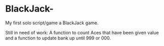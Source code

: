 # BlackJack-
My first solo script/game a BlackJack game.

Still in need of work:
A function to count Aces that have been given value and a function to update bank up until 999 or 000.
